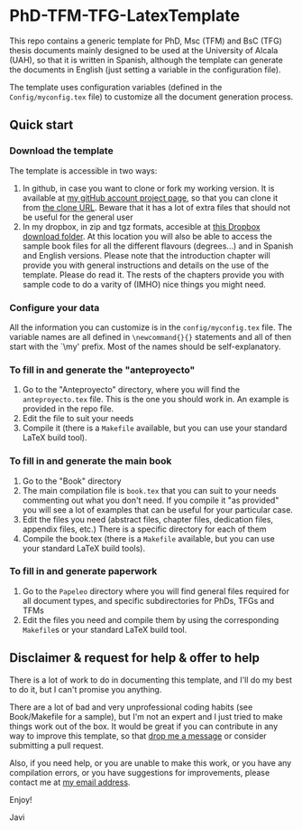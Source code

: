 # PhD-TFM-TFG-LatexTemplate

This repo contains a generic template for PhD, Msc (TFM) and BsC (TFG) thesis documents mainly designed to be used at the University of Alcala (UAH), so that it is written in Spanish, although the template can generate the documents in English (just setting a variable in the configuration file).

The template uses configuration variables (defined in the `Config/myconfig.tex` file) to customize all the document generation process.


## Quick start

### Download the template

The template is accessible in two ways:

1. In github, in case you want to clone or fork my working version. It is available at 
[my gitHub account project page](https://github.com/JaviMaciasG/PhD-TFM-TFG-LatexTemplate), so that you can clone it from [the clone URL](https://github.com/JaviMaciasG/PhD-TFM-TFG-LatexTemplate.git). Beware that it has a lot of extra files that should not be useful for the general user
2. In my dropbox, in zip and tgz formats, accesible at [this Dropbox download folder](https://www.dropbox.com/sh/mm6fwh3ruuuyjz2/AABDUmo7Xj1S968FeJgbmFPva?dl=0).  At this location you will also be able to access the sample book files for all the different flavours (degrees...) and in Spanish and English versions. Please note that the introduction chapter will provide you with general instructions and details on the use of the template. Please do read it. The rests of the chapters provide you with sample code to do a varity of (IMHO) nice things you might need.

### Configure your data

   All the information you can customize is in the `config/myconfig.tex` file. The variable names are all defined in `\newcommand{}{}` statements and all of then start with the `\my' prefix. Most of the names should be self-explanatory.

### To fill in and generate the "anteproyecto"

1. Go to the "Anteproyecto" directory, where you will find the `anteproyecto.tex` file. This is the one you should work in. An example is provided in the repo file.
2. Edit the file to suit your needs
3. Compile it (there is a `Makefile` available, but you can use your standard LaTeX build tool).

### To fill in and generate the main book

1. Go to the "Book" directory
2. The main compilation file is `book.tex` that you can suit to your needs commenting out what you don't need. If you compile it "as provided" you will see a lot of examples that can be useful for your particular case.
3. Edit the files you need (abstract files, chapter files, dedication files, appendix files, etc.) There is a specific directory for each of them
4. Compile the book.tex (there is a `Makefile` available, but you can use your standard LaTeX build tools).

### To fill in and generate paperwork

1. Go to the `Papeleo` directory where you will find general files required for all document types, and specific subdirectories for PhDs, TFGs and TFMs
2. Edit the files you need and compile them by using the corresponding `Makefile`s or your standard LaTeX build tool.


## Disclaimer & request for help & offer to help

There is a lot of work to do in documenting this template, and I'll do my best to do it, but I can't promise you anything. 

There are a lot of bad and very unprofessional coding habits (see Book/Makefile for a sample), but I'm not an expert and I just tried to make things work out of the box. It would be great if you can contribute in any way to improve this template, so that [drop me a message](mailto:javier.maciasguarasa@uah.es) or consider submitting a pull request.

Also, if you need help, or you are unable to make this work, or you have any compilation errors, or you have suggestions for improvements, please contact me at [my email address](mailto:javier.maciasguarasa@uah.es).

Enjoy!


Javi
